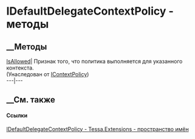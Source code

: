 # IDefaultDelegateContextPolicy - методы
##  __Методы
[IsAllowed](M_Tessa_Extensions_IContextPolicy_1_IsAllowed.htm)|  Признак того,
что политика выполняется для указанного контекста.  
(Унаследован от
[IContextPolicy<TContext>](T_Tessa_Extensions_IContextPolicy_1.htm))  
---|---  
##  __См. также
#### Ссылки
[IDefaultDelegateContextPolicy -
](T_Tessa_Extensions_IDefaultDelegateContextPolicy.htm)
[Tessa.Extensions - пространство имён](N_Tessa_Extensions.htm)
